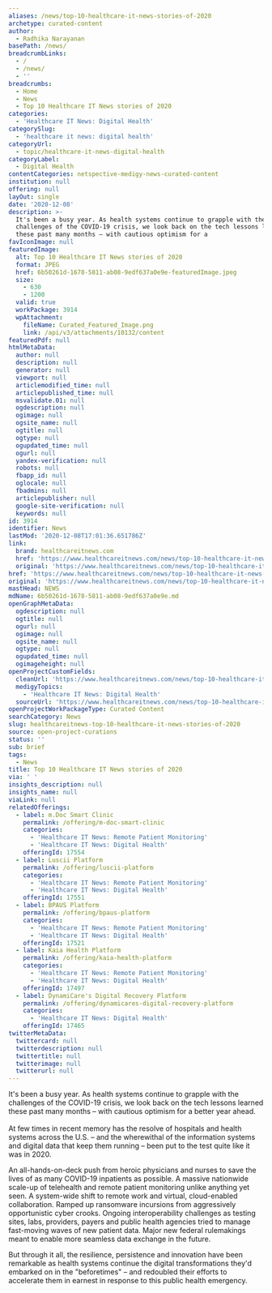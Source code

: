 ```yaml
---
aliases: /news/top-10-healthcare-it-news-stories-of-2020
archetype: curated-content
author:
  - Radhika Narayanan
basePath: /news/
breadcrumbLinks:
  - /
  - /news/
  - ''
breadcrumbs:
  - Home
  - News
  - Top 10 Healthcare IT News stories of 2020
categories:
  - 'Healthcare IT News: Digital Health'
categorySlug:
  - 'healthcare it news: digital health'
categoryUrl:
  - topic/healthcare-it-news-digital-health
categoryLabel:
  - Digital Health
contentCategories: netspective-medigy-news-curated-content
institution: null
offering: null
layOut: single
date: '2020-12-08'
description: >-
  It's been a busy year. As health systems continue to grapple with the
  challenges of the COVID-19 crisis, we look back on the tech lessons learned
  these past many months – with cautious optimism for a 
favIconImage: null
featuredImage:
  alt: Top 10 Healthcare IT News stories of 2020
  format: JPEG
  href: 6b50261d-1678-5811-ab08-9edf637a0e9e-featuredImage.jpeg
  size:
    - 630
    - 1200
  valid: true
  workPackage: 3914
  wpAttachment:
    fileName: Curated_Featured_Image.png
    link: /api/v3/attachments/10132/content
featuredPdf: null
htmlMetaData:
  author: null
  description: null
  generator: null
  viewport: null
  articlemodified_time: null
  articlepublished_time: null
  msvalidate.01: null
  ogdescription: null
  ogimage: null
  ogsite_name: null
  ogtitle: null
  ogtype: null
  ogupdated_time: null
  ogurl: null
  yandex-verification: null
  robots: null
  fbapp_id: null
  oglocale: null
  fbadmins: null
  articlepublisher: null
  google-site-verification: null
  keywords: null
id: 3914
identifier: News
lastMod: '2020-12-08T17:01:36.651786Z'
link:
  brand: healthcareitnews.com
  href: 'https://www.healthcareitnews.com/news/top-10-healthcare-it-news-stories-2020'
  original: 'https://www.healthcareitnews.com/news/top-10-healthcare-it-news-stories-2020'
href: 'https://www.healthcareitnews.com/news/top-10-healthcare-it-news-stories-2020'
original: 'https://www.healthcareitnews.com/news/top-10-healthcare-it-news-stories-2020'
mastHead: NEWS
mdName: 6b50261d-1678-5811-ab08-9edf637a0e9e.md
openGraphMetaData:
  ogdescription: null
  ogtitle: null
  ogurl: null
  ogimage: null
  ogsite_name: null
  ogtype: null
  ogupdated_time: null
  ogimageheight: null
openProjectCustomFields:
  cleanUrl: 'https://www.healthcareitnews.com/news/top-10-healthcare-it-news-stories-2020'
  medigyTopics:
    - 'Healthcare IT News: Digital Health'
  sourceUrl: 'https://www.healthcareitnews.com/news/top-10-healthcare-it-news-stories-2020'
openProjectWorkPackageType: Curated Content
searchCategory: News
slug: healthcareitnews-top-10-healthcare-it-news-stories-of-2020
source: open-project-curations
status: ''
sub: brief
tags:
  - News
title: Top 10 Healthcare IT News stories of 2020
via: ' '
insights_description: null
insights_name: null
viaLink: null
relatedOfferings:
  - label: m.Doc Smart Clinic
    permalink: /offering/m-doc-smart-clinic
    categories:
      - 'Healthcare IT News: Remote Patient Monitoring'
      - 'Healthcare IT News: Digital Health'
    offeringId: 17554
  - label: Luscii Platform
    permalink: /offering/luscii-platform
    categories:
      - 'Healthcare IT News: Remote Patient Monitoring'
      - 'Healthcare IT News: Digital Health'
    offeringId: 17551
  - label: BPAUS Platform
    permalink: /offering/bpaus-platform
    categories:
      - 'Healthcare IT News: Remote Patient Monitoring'
      - 'Healthcare IT News: Digital Health'
    offeringId: 17521
  - label: Kaia Health Platform
    permalink: /offering/kaia-health-platform
    categories:
      - 'Healthcare IT News: Remote Patient Monitoring'
      - 'Healthcare IT News: Digital Health'
    offeringId: 17497
  - label: DynamiCare's Digital Recovery Platform
    permalink: /offering/dynamicares-digital-recovery-platform
    categories:
      - 'Healthcare IT News: Digital Health'
    offeringId: 17465
twitterMetaData:
  twittercard: null
  twitterdescription: null
  twittertitle: null
  twitterimage: null
  twitterurl: null
---
```

<p>It's been a busy year. As health systems continue to grapple with the challenges of the COVID-19 crisis, we look back on the tech lessons learned these past many months – with cautious optimism for a better year ahead.<br><br>At few times in recent memory has the resolve of hospitals and health systems across the U.S. – and the wherewithal of the information systems and digital data that keep them running – been put to the test quite like it was in 2020.</p><p>An all-hands-on-deck push from heroic physicians and nurses to save the lives of as many COVID-19 inpatients as possible. A massive nationwide scale-up of telehealth and remote patient monitoring unlike anything yet seen. A system-wide shift to remote work and virtual, cloud-enabled collaboration. Ramped up ransomware incursions from aggressively opportunistic cyber crooks. Ongoing interoperability challenges as testing sites, labs, providers, payers and public health agencies tried to manage fast-moving waves of new patient data. Major new federal rulemakings meant to enable more seamless data exchange in the future.</p><p>But through it all, the resilience, persistence and innovation have been remarkable as health systems continue the digital transformations they'd embarked on in the "beforetimes" – and redoubled their efforts to accelerate them in earnest in response to this public health emergency.</p>